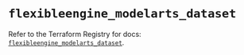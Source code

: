 # `flexibleengine_modelarts_dataset`

Refer to the Terraform Registry for docs: [`flexibleengine_modelarts_dataset`](https://registry.terraform.io/providers/flexibleenginecloud/flexibleengine/1.46.0/docs/resources/modelarts_dataset).
